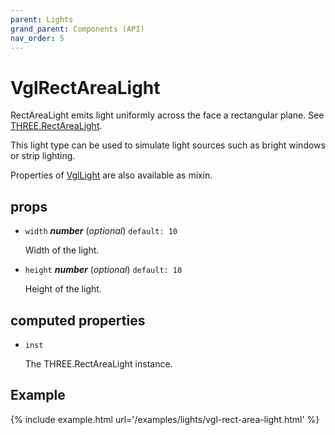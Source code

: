 ```yaml
---
parent: Lights
grand_parent: Components (API)
nav_order: 5
---
```

# VglRectAreaLight

RectAreaLight emits light uniformly across the face a rectangular plane. See
[THREE.RectAreaLight](https://threejs.org/docs/#api/en/lights/RectAreaLight).

This light type can be used to simulate light sources such as bright windows or strip lighting.

Properties of [VglLight](vgl-light) are also available as mixin. 

## props 

- `width` ***number*** (*optional*) `default: 10` 

  Width of the light. 

- `height` ***number*** (*optional*) `default: 10` 

  Height of the light. 

## computed properties 

- `inst` 

  The THREE.RectAreaLight instance. 


## Example

{% include example.html url='/examples/lights/vgl-rect-area-light.html' %}

